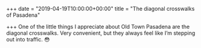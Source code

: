 +++
date = "2019-04-19T10:00:00+00:00"
title = "The diagonal crosswalks of Pasadena"

+++
One of the little things I appreciate about Old Town Pasadena are the diagonal crosswalks. Very convenient, but they always feel like I’m stepping out into traffic. 😳